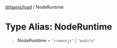 [@faasjs/load](../README.md) / NodeRuntime

# Type Alias: NodeRuntime

> **NodeRuntime** = `"commonjs"` \| `"module"`
